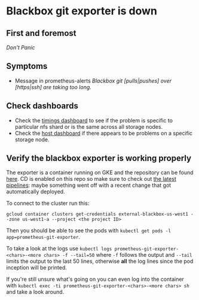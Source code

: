 # Blackbox git exporter is down

## First and foremost

*Don't Panic*

## Symptoms
* Message in prometheus-alerts _Blackbox git [pulls|pushes] over [https|ssh] are taking too long._

## Check dashboards

* Check the [timings dashboard](https://performance.gitlab.net/dashboard/db/gitlab-com-git-timings) to
see if the problem is specific to particular nfs shard or is the same across all storage nodes.
* Check the [host dashboard](https://performance.gitlab.net/dashboard/db/host-stats) if there appears to
be problems on a specific storage node.

## Verify the blackbox exporter is working properly

The exporter is a container running on GKE and the repository can be found [here](https://gitlab.com/gl-infra/prometheus-git-exporter). CD is enabled on this repo so make sure to check out [the latest pipelines](https://gitlab.com/gl-infra/prometheus-git-exporter/pipelines): maybe something went off with a recent change that got automatically deployed.

To connect to the cluster run this:

```
gcloud container clusters get-credentials external-blackbox-us-west1 --zone us-west1-a --project <the project ID>
```

Then you should be able to see the pods with `kubectl get pods -l app=prometheus-git-exporter`.

To take a look at the logs use `kubectl logs prometheus-git-exporter-<chars>-<more chars> -f --tail=50` where `-f` follows the output and `--tail` limits the output to the last 50 lines, otherwise **all** the log lines since the pod inception will be printed.

If you're still unsure what's going on you can even log into the container with `kubectl exec -ti prometheus-git-exporter-<chars>-<more chars> sh` and take a look around.
